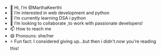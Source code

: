 - 👋 Hi, I’m @MarthaKeerthi
- 👀 I’m interested in web development and python
- 🌱 I’m currently learning DSA i python
- 💞️ I’m looking to collaborate ,to work with passionate developers!
- 📫 How to reach me 
- 😄 Pronouns: she/her
- ⚡ Fun fact: I considered giving up...but then i didn't.now you're reading this!

<!---
MarthaKeerthi/MarthaKeerthi is a ✨ special ✨ repository because its `README.md` (this file) appears on your GitHub profile.
You can click the Preview link to take a look at your changes.
--->
